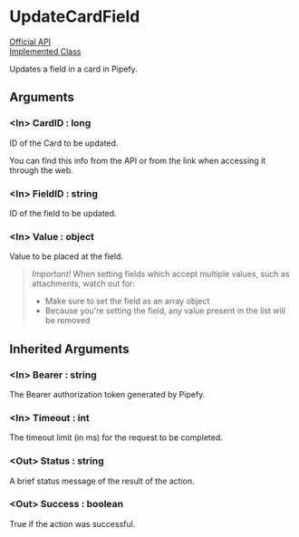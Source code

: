 # UpdateCardField

[Official API](https://api-docs.pipefy.com/reference/mutations/updateCardField/)  
[Implemented Class](../Capgemini.Pipefy/Card/UpdateCardField.cs)

Updates a field in a card in Pipefy.

## Arguments

### &lt;In&gt; CardID : long

ID of the Card to be updated.

You can find this info from the API or from the link when accessing it through the web.

### &lt;In&gt; FieldID : string

ID of the field to be updated.

### &lt;In&gt; Value : object

Value to be placed at the field.

> *Important!* When setting fields which accept multiple values, such as attachments, watch out for:
>
> - Make sure to set the field as an array object
> - Because you're setting the field, any value present in the list will be removed

## Inherited Arguments

### &lt;In&gt; Bearer : string

The Bearer authorization token generated by Pipefy.

### &lt;In&gt; Timeout : int

The timeout limit (in ms) for the request to be completed.

### &lt;Out&gt; Status : string

A brief status message of the result of the action.

### &lt;Out&gt; Success : boolean

True if the action was successful.